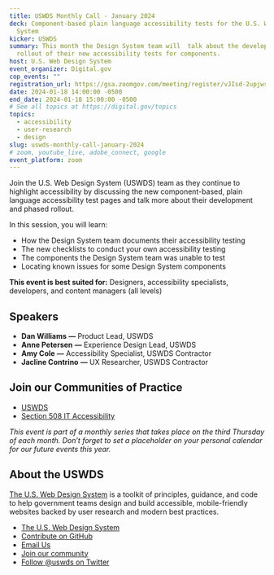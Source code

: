 ```yaml
---
title: USWDS Monthly Call - January 2024
deck: Component-based plain language accessibility tests for the U.S. Web Design
  System
kicker: USWDS
summary: This month the Design System team will  talk about the development and
  rollout of their new accessibility tests for components.
host: U.S. Web Design System
event_organizer: Digital.gov
cop_events: ""
registration_url: https://gsa.zoomgov.com/meeting/register/vJIsd-2upjwsHjfq2qWtf_LN9pVV8YV6SX8
date: 2024-01-18 14:00:00 -0500
end_date: 2024-01-18 15:00:00 -0500
# See all topics at https://digital.gov/topics
topics:
  - accessibility
  - user-research
  - design
slug: uswds-monthly-call-january-2024
# zoom, youtube_live, adobe_connect, google
event_platform: zoom
---
```

Join the U.S. Web Design System (USWDS) team as they continue to highlight accessibility by discussing the new component-based, plain language accessibility test pages and talk more about their development and phased rollout.

In this session, you will learn:

* How the Design System team documents their accessibility testing
* The new checklists to conduct your own accessibility testing 
* The components the Design System team was unable to test
* Locating known issues for some Design System components

**This event is best suited for:** Designers, accessibility specialists, developers, and content managers (all levels)

## Speakers

* **Dan Williams** **—** Product Lead, USWDS
* **Anne Petersen** **—** Experience Design Lead, USWDS
* **Amy Cole** **—** Accessibility Specialist, USWDS Contractor
* **Jacline Contrino** **—** UX Researcher, USWDS Contractor

## Join our Communities of Practice

* [USWDS](https://designsystem.digital.gov/about/community/)
* [Section 508 IT Accessibility](https://www.section508.gov/manage/join-the-508-community/)

*This event is part of a monthly series that takes place on the third Thursday of each month. Don’t forget to set a placeholder on your personal calendar for our future events this year.*

## About the USWDS

[The U.S. Web Design System](https://designsystem.digital.gov/) is a toolkit of principles, guidance, and code to help government teams design and build accessible, mobile-friendly websites backed by user research and modern best practices.

* [The U.S. Web Design System](https://designsystem.digital.gov/)
* [Contribute on GitHub](https://github.com/uswds/uswds/issues)
* [Email Us](mailto:uswds@support.digitalgov.gov)
* [Join our community](https://digital.gov/communities/uswds/)
* [Follow @uswds on Twitter](https://twitter.com/uswds)